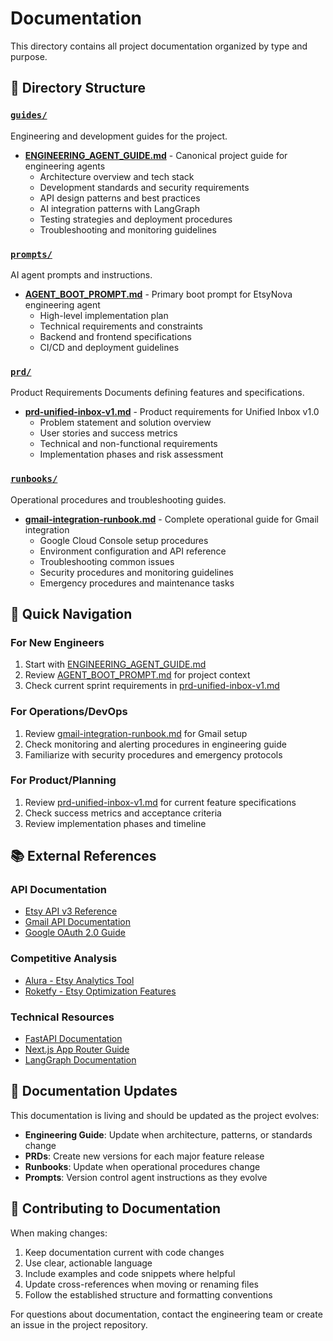 # Documentation

This directory contains all project documentation organized by type and purpose.

## 📁 Directory Structure

### [`guides/`](./guides/)
Engineering and development guides for the project.

- **[ENGINEERING_AGENT_GUIDE.md](./guides/ENGINEERING_AGENT_GUIDE.md)** - Canonical project guide for engineering agents
  - Architecture overview and tech stack
  - Development standards and security requirements
  - API design patterns and best practices
  - AI integration patterns with LangGraph
  - Testing strategies and deployment procedures
  - Troubleshooting and monitoring guidelines

### [`prompts/`](./prompts/)
AI agent prompts and instructions.

- **[AGENT_BOOT_PROMPT.md](./prompts/AGENT_BOOT_PROMPT.md)** - Primary boot prompt for EtsyNova engineering agent
  - High-level implementation plan
  - Technical requirements and constraints
  - Backend and frontend specifications
  - CI/CD and deployment guidelines

### [`prd/`](./prd/)
Product Requirements Documents defining features and specifications.

- **[prd-unified-inbox-v1.md](./prd/prd-unified-inbox-v1.md)** - Product requirements for Unified Inbox v1.0
  - Problem statement and solution overview
  - User stories and success metrics
  - Technical and non-functional requirements
  - Implementation phases and risk assessment

### [`runbooks/`](./runbooks/)
Operational procedures and troubleshooting guides.

- **[gmail-integration-runbook.md](./runbooks/gmail-integration-runbook.md)** - Complete operational guide for Gmail integration
  - Google Cloud Console setup procedures
  - Environment configuration and API reference
  - Troubleshooting common issues
  - Security procedures and monitoring guidelines
  - Emergency procedures and maintenance tasks

## 🎯 Quick Navigation

### For New Engineers
1. Start with [ENGINEERING_AGENT_GUIDE.md](./guides/ENGINEERING_AGENT_GUIDE.md)
2. Review [AGENT_BOOT_PROMPT.md](./prompts/AGENT_BOOT_PROMPT.md) for project context
3. Check current sprint requirements in [prd-unified-inbox-v1.md](./prd/prd-unified-inbox-v1.md)

### For Operations/DevOps
1. Review [gmail-integration-runbook.md](./runbooks/gmail-integration-runbook.md) for Gmail setup
2. Check monitoring and alerting procedures in engineering guide
3. Familiarize with security procedures and emergency protocols

### For Product/Planning
1. Review [prd-unified-inbox-v1.md](./prd/prd-unified-inbox-v1.md) for current feature specifications
2. Check success metrics and acceptance criteria
3. Review implementation phases and timeline

## 📚 External References

### API Documentation
- [Etsy API v3 Reference](https://developers.etsy.com/documentation/reference/)
- [Gmail API Documentation](https://developers.google.com/gmail/api)
- [Google OAuth 2.0 Guide](https://developers.google.com/identity/protocols/oauth2)

### Competitive Analysis
- [Alura - Etsy Analytics Tool](https://www.alura.io/)
- [Roketfy - Etsy Optimization Features](https://roketfy.com/features/etsy/)

### Technical Resources
- [FastAPI Documentation](https://fastapi.tiangolo.com/)
- [Next.js App Router Guide](https://nextjs.org/docs/app)
- [LangGraph Documentation](https://langchain-ai.github.io/langgraph/)

## 🔄 Documentation Updates

This documentation is living and should be updated as the project evolves:

- **Engineering Guide**: Update when architecture, patterns, or standards change
- **PRDs**: Create new versions for each major feature release
- **Runbooks**: Update when operational procedures change
- **Prompts**: Version control agent instructions as they evolve

## 📝 Contributing to Documentation

When making changes:
1. Keep documentation current with code changes
2. Use clear, actionable language
3. Include examples and code snippets where helpful
4. Update cross-references when moving or renaming files
5. Follow the established structure and formatting conventions

For questions about documentation, contact the engineering team or create an issue in the project repository.